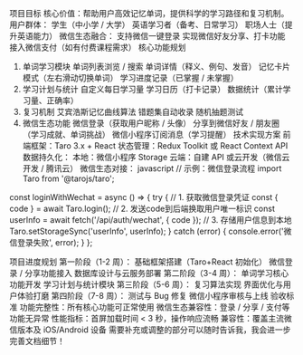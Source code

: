 项目目标
核心价值：帮助用户高效记忆单词，提供科学的学习路径和复习机制。
用户群体：
学生（中小学 / 大学）
英语学习者（备考、日常学习）
职场人士（提升英语能力）
微信生态融合：
支持微信一键登录
实现微信好友分享、打卡功能
接入微信支付（如有付费课程需求）
核心功能规划

1. 单词学习模块
   单词列表浏览 / 搜索
   单词详情（释义、例句、发音）
   记忆卡片模式（左右滑动切换单词）
   学习进度记录（已掌握 / 未掌握）
2. 学习计划与统计
   自定义每日学习量
   学习日历（打卡记录）
   数据统计（累计学习量、正确率）
3. 复习机制
   艾宾浩斯记忆曲线算法
   错题集自动收录
   随机抽题测试
4. 微信生态功能
   微信登录（获取用户昵称 / 头像）
   分享到微信好友 / 朋友圈（学习成就、单词挑战）
   微信小程序订阅消息（学习提醒）
   技术实现方案
   前端框架：Taro 3.x + React
   状态管理：Redux Toolkit 或 React Context API
   数据持久化：
   本地：微信小程序 Storage
   云端：自建 API 或云开发（微信云开发 / 腾讯云）
   微信生态对接：
   javascript
   // 示例：微信登录流程
   import Taro from '@tarojs/taro';

const loginWithWechat = async () => {
  try {
    // 1. 获取微信登录凭证
    const { code } = await Taro.login();
    // 2. 发送code到后端换取用户唯一标识
    const userInfo = await fetch('/api/auth/wechat', { code });
    // 3. 存储用户信息到本地
    Taro.setStorageSync('userInfo', userInfo);
  } catch (error) {
    console.error('微信登录失败', error);
  }
};

项目进度规划
第一阶段（1-2 周）：
基础框架搭建（Taro+React 初始化）
微信登录 / 分享功能接入
数据库设计与云服务部署
第二阶段（3-4 周）：
单词学习核心功能开发
学习计划与统计模块
第三阶段（5-6 周）：
复习算法实现
界面优化与用户体验打磨
第四阶段（7-8 周）：
测试与 Bug 修复
微信小程序审核与上线
验收标准
功能完整性：所有核心功能可正常使用
微信生态兼容性：登录 / 分享 / 支付等功能无异常
性能指标：首屏加载时间 < 3 秒，操作响应流畅
兼容性：覆盖主流微信版本及 iOS/Android 设备
需要补充或调整的部分可以随时告诉我，我会进一步完善文档细节！
